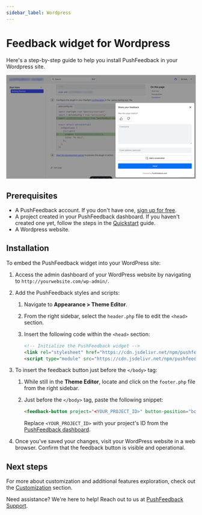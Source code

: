 ```yaml
---
sidebar_label: Wordpress
---
```


# Feedback widget for Wordpress

Here's a step-by-step guide to help you install PushFeedback in your Wordpress site.

![Feedback widget for docs screenshot](./images/feedback-widget-starlight.png)

## Prerequisites

- A PushFeedback account. If you don't have one, [sign up for free](https://app.pushfeedback.com/accounts/signup/).
- A project created in your PushFeedback dashboard. If you haven't created one yet, follow the steps in the [Quickstart](../quickstart.md#2-create-a-project) guide.
- A Wordpress website.

## Installation

To embed the PushFeedback widget into your WordPress site:

1. Access the admin dashboard of your WordPress website by navigating to `http://yourwebsite.com/wp-admin/`.
1. Add the PushFeedback styles and scripts:

    1. Navigate to **Appearance > Theme Editor**.
    2. From the right sidebar, select the `header.php` file to edit the `<head>` section.
    3. Insert the following code within the `<head>` section:

        ```html
        <!-- Initialize the PushFeedback widget -->
        <link rel="stylesheet" href="https://cdn.jsdelivr.net/npm/pushfeedback/dist/pushfeedback/pushfeedback.css">
        <script type="module" src="https://cdn.jsdelivr.net/npm/pushfeedback/dist/pushfeedback/pushfeedback.esm.js"></script>
        ```

1. To insert the feedback button just before the `</body>` tag:

    1. While still in the **Theme Editor**, locate and click on the `footer.php` file from the right sidebar.
    2. Just before the `</body>` tag, paste the following snippet:

        ```html
        <feedback-button project="<YOUR_PROJECT_ID>" button-position="bottom-right" modal-position="bottom-right" button-style="dark">Feedback</feedback-button>
        ```

        Replace `<YOUR_PROJECT_ID>` with your project's ID from the [PushFeedback dashboard](../quickstart.md#2-create-a-project).

1. Once you've saved your changes, visit your WordPress website in a web browser. Confirm that the feedback button is visible and operational.

## Next steps

For more about customization and additional features exploration, check out the [Customization](/category/customization) section.

Need assistance? We're here to help! Reach out to us at [PushFeedback Support](https://pushfeedback.com/contact).
